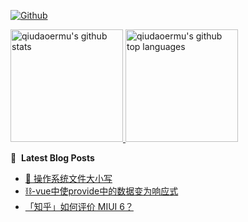 [![Github](https://img.shields.io/github/followers/qiudaoermu?label=Follow&style=social)](https://github.com/qiudaoermu)

<a href="https://github.com/qiudaoermu">
  <img height="180em" src="https://github-readme-stats.vercel.app/api?username=qiudaoermu&show_icons=true&count_private=true" alt="qiudaoermu's github stats" />
  <img height="180em" src="https://github-readme-stats.vercel.app/api/top-langs/?username=qiudaoermu&layout=compact" alt="qiudaoermu's github top languages" />
</a>
<br/>

<!--
** qiudaoermu / qiudaoermu ** is a ✨ _special_ ✨ repository because its`README.md`(this file) appears on your GitHub profile.

Here are some ideas to get you started:

  - 🔭 I’m currently working on ...
- 🌱 I’m currently learning ...
- 👯 I’m looking to collaborate on ...
- 🤔 I’m looking for help with ...
- 💬 Ask me about ...
- 📫 How to reach me: ...
- 😄 Pronouns: ...
- ⚡ Fun fact: ...
-->

📕 &nbsp;**Latest Blog Posts**

<!-- BLOG-POST-LIST:START -->
- [📱 操作系统文件大小写](https://qiudaoermu.github.io//2015/01/29/%E6%93%8D%E4%BD%9C%E7%B3%BB%E7%BB%9F%E6%96%87%E4%BB%B6%E5%A4%A7%E5%B0%8F%E5%86%99/)
- [⛓-vue中使provide中的数据变为响应式](https://qiudaoermu.github.io//2015/01/29/vue%E4%B8%AD%E4%BD%BFprovide%E4%B8%AD%E7%9A%84%E6%95%B0%E6%8D%AE%E5%8F%98%E4%B8%BA%E5%93%8D%E5%BA%94%E5%BC%8F/)
- [「知乎」如何评价 MIUI 6？](https://qiudaoermu.github.io//2014/08/16/miui6/)
<!-- BLOG-POST-LIST:END -->


